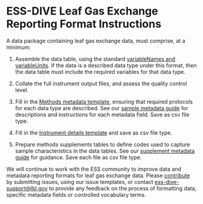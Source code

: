 # ESS-DIVE Leaf Gas Exchange Reporting Format Instructions

A data package containing leaf gas exchange data, must comprise, at a minimum: 

1. Assemble the data table, using the standard [variableNames and variableUnits](variables.md). If the data is a described data type under this format, then the data table must include the required variables for that data type. 

2. Collate the full instrument output files, and assess the quality control level.

3. Fill in the [Methods metadata template](methodsMetaTemplate.xlsx), ensuring that required protocols for each data type are described. See our [sample metadata guide](metaGuide.md) for descriptions and instructions for each metadata field. Save as csv file type.

4. Fill in the [Instrument details template](instrumentTemplate.xlsx) and save as csv file type.

5. Prepare methods supplements tables to define codes used to capture sample characteristics in the data tables. See our [supplement metadata guide](suppGuide.md) for guidance. Save each file as csv file type.


We will continue to work with the ESS community to improve data and metadata reporting formats for leaf gas exchange data. Please [contribute](contribute.md) by submitting issues, using our issue templates, or contact ess-dive-support@lbl.gov to provide any feedback on the process of formatting data, specific metadata fields or controlled vocabulary terms.
#
